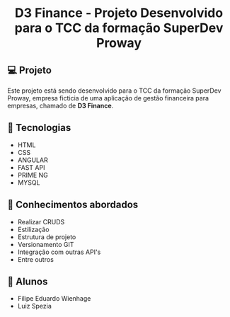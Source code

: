<h1 align="center">
  D3 Finance - Projeto Desenvolvido para o TCC da formação SuperDev Proway
</h1>

## 💻 Projeto

Este projeto está sendo desenvolvido para o TCC da formação SuperDev Proway, 
empresa ficticia de uma aplicação de gestão financeira para empresas, 
chamado de **D3 Finance**.

## 🚀 Tecnologias

- HTML
- CSS
- ANGULAR
- FAST API
- PRIME NG
- MYSQL

## 📔 Conhecimentos abordados

- Realizar CRUDS
- Estilização
- Estrutura de projeto
- Versionamento GIT
- Integração com outras API's
- Entre outros

## 📔 Alunos

- Filipe Eduardo Wienhage
- Luiz Spezia

